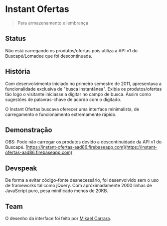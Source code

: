 # Instant Ofertas
> Para armazenamento e lembrança

## Status
Não está carregando os produtos/ofertas pois utiliza a API v1 do Buscapé/Lomadee que foi descontinuada.

## História
Com desenvolvimento iniciado no primeiro semestre de 2011, apresentava a funcionalidade exclusiva de "busca instantânea". Exibia os produtos/ofertas tão logo o visitante iniciasse a digitar no campo de busca. Assim como sugestões de palavras-chave de acordo com o digitado.

O Instant Ofertas buscava oferecer uma interface minimalista, de carregamento e funcionamento extremamente rápido.

## Demonstração
OBS: Pode não carregar os produtos devido a descontinuidade da API v1 do Buscapé.
[https://instant-ofertas-aad86.firebaseapp.com](https://instant-ofertas-aad86.firebaseapp.com)

## Devspeak
De forma a evitar código-fonte desnecessário, foi desenvolvido sem o uso de frameworks tal como jQuery. Com apróximadamente 2000 linhas de JavaScript puro, pesa minificado menos de 20KB.

## Team
O desenho da interface foi feito por [Mikael Carrara](https://github.com/mikaelcarrara).
